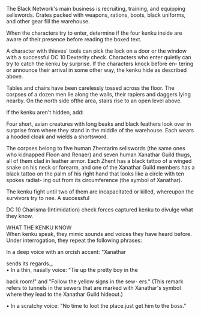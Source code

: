 The Black Network's main business is recruiting, training, and equipping sellswords. Crates packed with weapons, rations, boots, black uniforms, and other gear fill the warehouse.

When the characters try to enter, determine if the four kenku inside are aware of their presence before reading the boxed text.

A character with thieves' tools can pick the lock on a door or the window with a successful DC 10 Dexterity check. Characters who enter quietly can try to catch the kenku by surprise. If the characters knock before en- tering or announce their arrival in some other way, the kenku hide as described above.

Tables and chairs have been carelessly tossed across the floor. The corpses of a dozen men lie along the walls, their rapiers and daggers lying nearby. On the north side ofthe area, stairs rise to an open level above.

If the kenku aren't hidden, add:

Four short, avian creatures with long beaks and black feathers look over in surprise from where they stand in the middle of the warehouse. Each wears a hooded cloak and wields a shortsword.

The corpses belong to five human Zhentarim sellswords (the same ones who kidnapped Floon and Renaer) and seven human Xanathar Guild thugs, all of them clad in leather armor. Each Zhent has a black tattoo of a winged snake on his neck or forearm, and one of the Xanathar Guild members has a black tattoo on the palm of his right hand that looks like a circle with ten spokes radiat- ing out from its circumference (the symbol of Xanathar).

The kenku fight until two of them are incapacitated or killed, whereupon the survivors try to nee. A successful

DC 10 Charisma (Intimidation) check forces captured kenku to divulge what they know.

WHAT THE KENKU KNOW  
When kenku speak, they mimic sounds and voices they have heard before. Under interrogation, they repeat the following phrases:

In a deep voice with an orcish accent: "Xanathar

sends its regards.,.  
• In a thin, nasally voice: "Tie up the pretty boy in the

back room!" and "Follow the yellow signs in the sew- ers." (This remark refers to tunnels in the sewers that are marked with Xanathar's symbol where they lead to the Xanathar Guild hideout.)

• In a scratchy voice: "No time to loot the place.just get him to the boss."